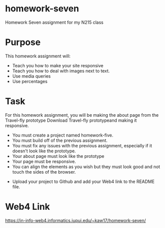 # homework-seven

Homework Seven assignment for my N215 class

# Purpose

This homework assignment will:

- Teach you how to make your site responsive
- Teach you how to deal with images next to text.
- Use media queries
- Use percentages

# Task

For this homework assignment, you will be making the about page from the Travel-fly prototype Download Travel-fly prototypeand making it responsive.

- You must create a project named homework-five.
- You must build off of the previous assignment.
- You must fix any issues with the previous assignment, especially if it doesn't look like the prototype.
- Your about page must look like the prototype
- Your page must be responsive.
- You can align the elements as you wish but they must look good and not touch the sides of the browser.

* Upload your project to Github and add your Web4 link to the README file.

# Web4 Link

https://in-info-web4.informatics.iupui.edu/~kaw17/homework-seven/
